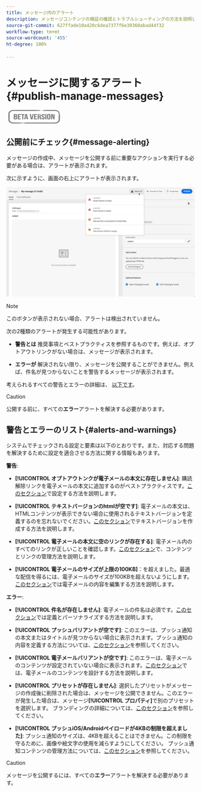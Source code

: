 ```yaml
---
title: メッセージ内のアラート
description: メッセージコンテンツの検証の確認とトラブルシューティングの方法を説明します。
source-git-commit: 627ffade10a420c6dea7377f6e39360abad44f32
workflow-type: tm+mt
source-wordcount: '455'
ht-degree: 100%

---
```


# メッセージに関するアラート{#publish-manage-messages}

![](assets/do-not-localize/badge.png)

## 公開前にチェック{#message-alerting}

メッセージの作成中、メッセージを公開する前に重要なアクションを実行する必要がある場合は、アラートが表示されます。

次に示すように、画面の右上にアラートが表示されます。

![](assets/message-alerts.png)

>[!NOTE]
>
>このボタンが表示されない場合、アラートは検出されていません。

次の2種類のアラートが発生する可能性があります。

* **警告とは** 推奨事項とベストプラクティスを参照するものです。例えば、オプトアウトリンクがない場合は、メッセージが表示されます。

* **エラーが** 解決されない限り、メッセージを公開することができません。例えば、件名が見つからないことを警告するメッセージが表示されます。

考えられるすべての警告とエラーの詳細は、 [以下です](#alerts-and-warnings)。

>[!CAUTION]
>
> 公開する前に、すべての&#x200B;**エラー**&#x200B;アラートを解決する必要があります。

## 警告とエラーのリスト{#alerts-and-warnings}

システムでチェックされる設定と要素は以下のとおりです。また、対応する問題を解決するために設定を適合させる方法に関する情報もあります。

**警告**:

* **[!UICONTROL オプトアウトンクが電子メールの本文に存在しません]**: 購読解除リンクを電子メールの本文に追加するのがベストプラクティスです。[このセクション](consent.md)で設定する方法を説明します。

* **[!UICONTROL テキストバージョンのhtmlが空です]**: 電子メールの本文は、HTMLコンテンツが表示できない場合に使用されるテキストバージョンを定義するのを忘れないでください。[このセクション](create-email-content.md#generate-text-version)でテキストバージョンを作成する方法を説明します。

* **[!UICONTROL 電子メールの本文に空のリンクが存在する]**: 電子メール内のすべてのリンクが正しいことを確認します。[このセクション](create-email-content.md)で、コンテンツとリンクの管理方法を説明します。

* **[!UICONTROL 電子メールのサイズが上限の100KB]**：を超えました。最適な配信を得るには、電子メールのサイズが100KBを超えないようにします。[このセクション](create-email-content.md)では電子メールの内容を編集する方法を説明します。

**エラー**:

* **[!UICONTROL 件名が存在しません]**: 電子メールの件名は必須です。[このセクション](create-email.md)では定義とパーソナライズする方法を説明します。

   <!--HTML is empty when Amp HTML is present-->

* **[!UICONTROL プッシュバリアントが空です]**: このエラーは、プッシュ通知の本文またはタイトルが見つからない場合に表示されます。プッシュ通知の内容を定義する方法については、[このセクション](create-push.md)を参照してください。

* **[!UICONTROL 電子メールバリアントが空です]**: このエラーは、電子メールのコンテンツが設定されていない場合に表示されます。[このセクション](design-emails.md)では、電子メールのコンテンツを設計する方法を説明します。

* **[!UICONTROL プリセットが存在しません]**: 選択したプリセットがメッセージの作成後に削除された場合は、メッセージを公開できません。このエラーが発生した場合は、メッセージ&#x200B;**[!UICONTROL プロパティ]**&#x200B;で別のプリセットを選択します。 ブランディングの詳細については、[このセクション](configuration/about-subdomain-delegation.md)を参照してください。

* **[!UICONTROL プッシュiOS/Androidペイロードが4KBの制限を超えました]**: プッシュ通知のサイズは、4KBを超えることはできません。この制限を守るために、画像や絵文字の使用を減らすようにしてください。 プッシュ通知コンテンツの管理方法については、[このセクション](create-push.md)を参照してください。

>[!CAUTION]
>
> メッセージを公開するには、すべての&#x200B;**エラー**&#x200B;アラートを解決する必要があります。

<!--Other issues can stop publication such as:
* The push notification title is empty-->

